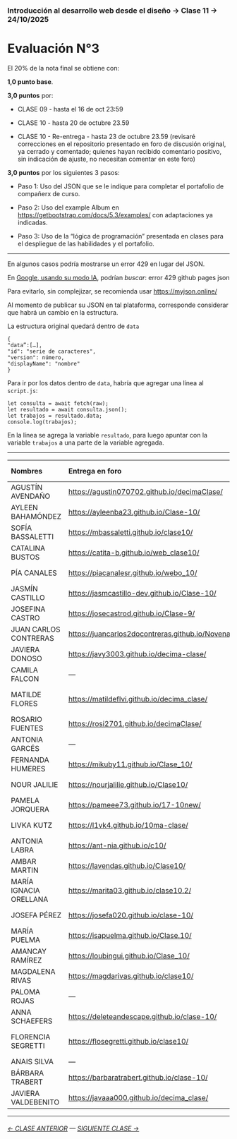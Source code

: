 ### Introducción al desarrollo web desde el diseño → Clase 11 → 24/10/2025

# Evaluación N°3

El 20% de la nota final se obtiene con: 

**1,0 punto base**.

**3,0 puntos** por:

- CLASE 09 - hasta el 16 de oct 23:59

- CLASE 10 - hasta 20 de octubre 23.59 

- CLASE 10 - Re-entrega - hasta 23 de octubre 23.59 (revisaré correcciones en el repositorio presentado en foro de discusión original, ya cerrado y comentado; quienes hayan recibido comentario positivo, sin indicación de ajuste, no necesitan comentar en este foro)

**3,0 puntos** por los siguientes 3 pasos: 

- Paso 1: Uso del JSON que se le indique para completar el portafolio de compañerx de curso.

- Paso 2: Uso del example Album en https://getbootstrap.com/docs/5.3/examples/ con adaptaciones ya indicadas.

- Paso 3: Uso de la “lógica de programación” presentada en clases para el despliegue de las habilidades y el portafolio.


- - - - - - - 

En algunos casos podría mostrarse un error 429 en lugar del JSON.

En [Google, usando su modo IA](https://www.google.com/), podrían *buscar*: error 429 github pages json

Para evitarlo, sin complejizar, se recomienda usar https://myjson.online/

Al momento de publicar su JSON en tal plataforma, corresponde considerar que habrá un cambio en la estructura.

La estructura original quedará dentro de `data` 

```
{
"data”:[…],
"id": "serie de caracteres",
"version": número,
"displayName": "nombre"
}
```

Para ir por los datos dentro de `data`, habría que agregar una línea al `script.js`:

```
let consulta = await fetch(raw);
let resultado = await consulta.json();
let trabajos = resultado.data;
console.log(trabajos);
```

En la línea se agrega la variable `resultado`, para luego apuntar con la variable `trabajos` a una parte de la variable agregada.

- - - - - - - 

|	Nombres		|	Entrega en foro	| Trabaja para… |
|:-------------|:---------|:-----------|
|	AGUSTÍN	AVENDAÑO	|	https://agustin070702.github.io/decimaClase/	| [Josefina Castro](https://github.com/josecastrod/) |
|	AYLEEN	BAHAMÓNDEZ	|	https://ayleenba23.github.io/Clase-10/	| [Bárbara Trabert](https://github.com/barbaratrabert/) |
|	SOFÍA	BASSALETTI	|	https://mbassaletti.github.io/clase10/	| [Rosario Fuentes](https://github.com/rosi2701/) |
|	CATALINA	BUSTOS	|	https://catita-b.github.io/web_clase10/	| [Pía Canales](https://github.com/piacanalesr/) |
|	PÍA	CANALES	|	https://piacanalesr.github.io/webo_10/	| [Catalina Bustos](https://github.com/catita-b/) |
|	JASMÍN	CASTILLO	|	https://jasmcastillo-dev.github.io/Clase-10/	| [Josefa Pérez](https://github.com/josefa020/) |
|	JOSEFINA	CASTRO	|	https://josecastrod.github.io/Clase-9/	| [Agustín Avendaño](https://github.com/agustin070702/) |
|	JUAN CARLOS	CONTRERAS	|	https://juancarlos2docontreras.github.io/NovenaClase/	| [Javiera Valdebenito](https://github.com/javaaa000/) |
|	JAVIERA	DONOSO	|	https://javy3003.github.io/decima-clase/	| [Matilde Flores](https://github.com/matildeflvi/) |
|	CAMILA	FALCON	|	—	| — |
|	MATILDE	FLORES	|	https://matildeflvi.github.io/decima_clase/	|[ María Ignacia Orellana](https://github.com/marita03/) |
|	ROSARIO	FUENTES	|	https://rosi2701.github.io/decimaClase/	| [Pamela Jorquera](https://github.com/pameee73/) |
|	ANTONIA	GARCÉS	|	—	| [Bárbara Trabert](https://github.com/barbaratrabert/) |
|	FERNANDA	HUMERES	|	https://mikuby11.github.io/Clase_10/	| [Magdalena Rivas](https://github.com/magdarivas/) |
|	NOUR	JALILIE	|	https://nourjalilie.github.io/Clase10/	| [Ambar Martin](https://github.com/lavendas/) |
|	PAMELA	JORQUERA	|	https://pameee73.github.io/17-10new/	| [Rosario Fuentes](https://github.com/rosi2701/) |
|	LIVKA	KUTZ	|	https://l1vk4.github.io/10ma-clase/	| [Ayleen Bahamondez](https://github.com/ayleenba23/) |
|	ANTONIA	LABRA	|	https://ant-nia.github.io/c10/	| [Matilde Flores](https://github.com/matildeflvi/) |
|	AMBAR	MARTIN	|	https://lavendas.github.io/Clase10/	| [Nour Jalilie](https://github.com/nourjalilie/) |
|	MARÍA	IGNACIA ORELLANA	|	https://marita03.github.io/clase10.2/	| [Matilde Flores](https://github.com/matildeflvi/) |
|	JOSEFA	PÉREZ	|	https://josefa020.github.io/clase-10/	| [Jazmín Castillo](https://github.com/jasmcastillo-dev) |
|	MARÍA	PUELMA	|	https://isapuelma.github.io/Clase.10/	| [Javiera Valdebenito](https://github.com/javaaa000/) |
|	AMANCAY	RAMÍREZ	|	https://loubingui.github.io/Clase_10/	| [Magdalena Rivas](https://github.com/magdarivas/) |
|	MAGDALENA	RIVAS	|	https://magdarivas.github.io/clase10/	| [Javiera Valdebenito](https://github.com/javaaa000/) |
|	PALOMA	ROJAS	|	—	| [Amancay Ramirez](https://github.com/loubingui/) |
|	ANNA	SCHAEFERS	|	https://deleteandescape.github.io/clase-10/	| [Rosario Fuentes](https://github.com/rosi2701/) |
|	FLORENCIA	SEGRETTI	|	https://flosegretti.github.io/clase10/	| [María Ignacia Orellana](https://github.com/marita03/) |
|	ANAIS	SILVA	|	—	| — |
|	BÁRBARA	TRABERT	|	https://barbaratrabert.github.io/clase-10/	| [Livka Kutz](https://github.com/l1vk4/) |
|	JAVIERA	VALDEBENITO	|	https://javaaa000.github.io/decima_clase/	| [Magdalena Rivas](https://github.com/magdarivas/) |



- - - - - - - 

###### [← CLASE ANTERIOR](https://github.com/profesorfaco/opr/tree/main/clase-10) — [SIGUIENTE CLASE →](https://github.com/profesorfaco/opr/tree/main/clase-13)
